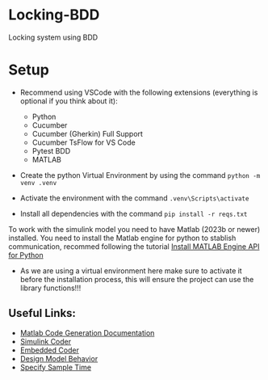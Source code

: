 # Locking-BDD
Locking system using BDD


# Setup
- Recommend using VSCode with the following extensions (everything is optional if you think about it):
    - Python
    - Cucumber
    - Cucumber (Gherkin) Full Support
    - Cucumber TsFlow for VS Code
    - Pytest BDD
    - MATLAB

- Create the python Virtual Environment by using the command `python -m venv .venv`
- Activate the environment with the command `.venv\Scripts\activate`
- Install all dependencies with the command `pip install -r reqs.txt`

To work with the simulink model you need to have Matlab (2023b or newer) installed. You need to install the Matlab engine for python to stablish communication, recommed following the tutorial [Install MATLAB Engine API for Python](https://www.mathworks.com/help/matlab/matlab_external/install-the-matlab-engine-for-python.html)
- As we are using a virtual environment here make sure to activate it before the installation process, this will ensure the project can use the library functions!!!

## Useful Links:
- [Matlab Code Generation Documentation](https://www.mathworks.com/help/overview/code-generation.html?s_tid=hc_panel)
- [Simulink Coder](https://www.mathworks.com/help/rtw/index.html?s_tid=hc_product_card)
- [Embedded Coder](https://www.mathworks.com/help/ecoder/index.html?s_tid=hc_product_card)
- [Design Model Behavior](https://www.mathworks.com/help/simulink/design-models.html)
- [Specify Sample Time](https://www.mathworks.com/help/simulink/ug/how-to-specify-the-sample-time.html)